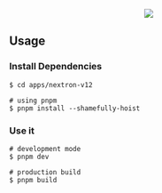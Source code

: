 <p align="center"><img src="https://i.imgur.com/NZfsD1p.png"></p>

## Usage

### Install Dependencies

```
$ cd apps/nextron-v12

# using pnpm
$ pnpm install --shamefully-hoist
```

### Use it

```
# development mode
$ pnpm dev

# production build
$ pnpm build
```
